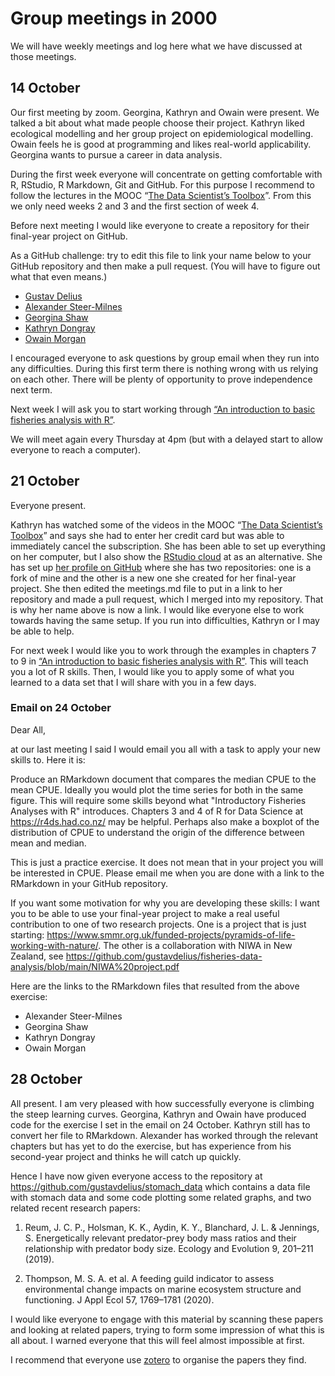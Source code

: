 Group meetings in 2000
================

We will have weekly meetings and log here what we have discussed at those meetings.

## 14 October

Our first meeting by zoom. Georgina, Kathryn and Owain were present. We talked
a bit about what made people choose their project. Kathryn liked
ecological modelling and her group project on epidemiological modelling.
Owain feels he is good at programming and likes real-world
applicability. Georgina wants to pursue a career in data analysis.

During the first week everyone will concentrate on getting comfortable
with R, RStudio, R Markdown, Git and GitHub. For this purpose I
recommend to follow the lectures in the MOOC “[The Data Scientist’s
Toolbox](https://www.coursera.org/learn/data-scientists-tools)”. From
this we only need weeks 2 and 3 and the first section of week 4.

Before next meeting I would like everyone to create a repository for
their final-year project on GitHub.

As a GitHub challenge: try to edit this file to link your name below to
your GitHub repository and then make a pull request. (You will have to
figure out what that even means.)

- [Gustav Delius](https://github.com/gustavdelius/fisheries-data-analysis)
-  [Alexander Steer-Milnes](https://github.com/AlexanderRS-M/Fisheries_DA_ARSM)
-  [Georgina Shaw](https://github.com/Georgina-Shaw/Final-Year-Project-)
-  [Kathryn Dongray](https://github.com/kathryndongray/fisheries-science-)
-  [Owain Morgan](https://github.com/owainrmorgan/fisheries-dissertation)

I encouraged everyone to ask questions by group email when they run into
any difficulties. During this first term there is nothing wrong with us
relying on each other. There will be plenty of opportunity to prove
independence next term.

Next week I will ask you to start working through 
[“An introduction to basic fisheries analysis with R”](https://sfg-ucsb.github.io/fishery-manageR/).

We will meet again every Thursday at 4pm (but with a delayed start to allow
everyone to reach a computer).


## 21 October
Everyone present. 

Kathryn has watched some of the videos in the MOOC “[The Data Scientist’s
Toolbox](https://www.coursera.org/learn/data-scientists-tools)” and says she had
to enter her credit card but was able to immediately cancel the subscription.
She has been able to set up everything on her computer, but I also show the
[RStudio cloud](https://rstudio.cloud/) at as an alternative. She has set up
[her profile on GitHub](https://github.com/kathryndongray) where she has two
repositories: one is a fork of mine and the other is a new one she created for
her final-year project. She then edited the meetings.md file to put in a link to
her repository and made a pull request, which I merged into my repository. That
is why her name above is now a link. I would like everyone else to work towards
having the same setup. If you run into difficulties, Kathryn or I may be able to
help.

For next week I would like you to work through the examples in chapters 7 to 9
in [“An introduction to basic fisheries analysis with R”](https://sfg-ucsb.github.io/fishery-manageR/). This will teach you a lot of
R skills. Then, I would like you to apply some of what you learned to a
data set that I will share with you in a few days. 

### Email on 24 October

Dear All,

at our last meeting I said I would email you all with a task to apply your new skills to. Here it is:

Produce an RMarkdown document that compares the median CPUE to the mean CPUE. Ideally you would plot the time series for both in the same figure. This will require some skills beyond what "Introductory Fisheries Analyses with R" introduces. Chapters 3 and 4 of R for Data Science at https://r4ds.had.co.nz/ may be helpful. Perhaps also make a boxplot of the distribution of CPUE to understand the origin of the difference between mean and median. 

This is just a practice exercise. It does not mean that in your project you will be interested in CPUE. Please email me when you are done with a link to the RMarkdown in your GitHub repository.

If you want some motivation for why you are developing these skills: I want you to be able to use your final-year project to make a real useful contribution to one of two research projects. One is a project that is just starting: https://www.smmr.org.uk/funded-projects/pyramids-of-life-working-with-nature/. The other is a collaboration with NIWA in New Zealand, see https://github.com/gustavdelius/fisheries-data-analysis/blob/main/NIWA%20project.pdf

Here are the links to the RMarkdown files that resulted from the above exercise:

-  Alexander Steer-Milnes
-  Georgina Shaw
-  Kathryn Dongray
-  Owain Morgan


## 28 October
All present. I am very pleased with how successfully everyone is climbing the
steep learning curves. Georgina, Kathryn and Owain have produced code for the
exercise I set in the email on 24 October. Kathryn still has to convert her file
to RMarkdown. Alexander has worked through the relevant chapters but has yet to
do the exercise, but has experience from his second-year project and thinks he
will catch up quickly. 

Hence I have now given everyone access to the repository at
https://github.com/gustavdelius/stomach_data which contains a data file with
stomach data and some code plotting some related graphs, and two related recent
research papers:

1. Reum, J. C. P., Holsman, K. K., Aydin, K. Y., Blanchard, J. L. & Jennings, S. Energetically relevant predator-prey body mass ratios and their relationship with predator body size. Ecology and Evolution 9, 201–211 (2019).

2. Thompson, M. S. A. et al. A feeding guild indicator to assess environmental change impacts on marine ecosystem structure and functioning. J Appl Ecol 57, 1769–1781 (2020).

I would like everyone to engage with this material by scanning these papers 
and looking at related papers, trying to form some impression of what this is
all about. I warned everyone that this will feel almost impossible at first.

I recommend that everyone use [zotero](https://www.zotero.org/) to organise 
the papers they find.

